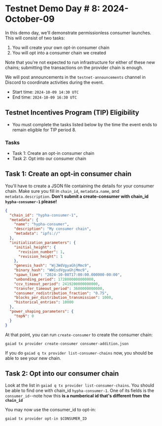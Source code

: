 # Testnet Demo Day # 8: 2024-October-09

In this demo day, we'll demonstrate permissionless consumer launches.
This will consist of two tasks:
1. You will create your own opt-in consumer chain
1. You will opt into a consumer chain we created

Note that you're not expected to run infrastructure for either of these new chains; submitting the transactions on the provider chain is enough.

We will post announcements in the `testnet-announcements` channel in Discord to coordinate activities during the event.

* Start time: `2024-10-09 14:30 UTC`
* End time: `2024-10-09 16:30 UTC`

## Testnet Incentives Program (TIP) Eligibility

* You must complete the tasks listed below by the time the event ends to remain eligible for TIP period 8.

### Tasks

* Task 1: Create an opt-in consumer chain
* Task 2: Opt into our consumer chain

## Task 1: Create an opt-in consumer chain
You'll have to create a JSON file containing the details for your consumer chain. Make sure you fill in `chain_id`, `metadata.name`, and `metadata.description`.
**Don't submit a create-consumer with chain_id `hypha-consumer-1` please!**
```json
{
  "chain_id": "hypha-consumer-1",
  "metadata": {
    "name": "hypha-consumer",
    "description": "My consumer chain",
    "metadata": "ipfs://"
  },
  "initialization_parameters": {
    "initial_height": {
      "revision_number": 1,
      "revision_height": 1
    },
    "genesis_hash": "WjJWdVgyaGhjMmc9",
    "binary_hash": "WW1sdVgyaGhjMmc9",
    "spawn_time": "2024-10-08T17:00:00.000000-00:00",
    "unbonding_period": 1728000000000000,
    "ccv_timeout_period": 2419200000000000,
    "transfer_timeout_period": 3600000000000,
    "consumer_redistribution_fraction": "0.75",
    "blocks_per_distribution_transmission": 1000,
    "historical_entries": 10000
  },
  "power_shaping_parameters": {
    "topN": 0
  }
}
```

At that point, you can run `create-consumer` to create the consumer chain:

```
gaiad tx provider create-consumer consumer-addition.json
```

If you do `gaiad q tx provider list-consumer-chains` now, you should be able to see your new chain.

## Task 2: Opt into our consumer chain

Look at the list in `gaiad q tx provider list-consumer-chains`. You should be able to find one with chain_id `hypha-consumer-1`.
One of its fields is the `consumer_id`--note how this **is a numberical id that's different from the `chain_id`**

You may now use the consumer_id to opt-in:

```
gaiad tx provider opt-in $CONSUMER_ID
```
